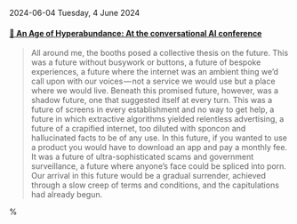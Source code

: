 2024-06-04 Tuesday,  4 June 2024

#### [🔗 An Age of Hyperabundance: At the conversational AI conference](https://www.nplusonemag.com/issue-47/essays/an-age-of-hyperabundance/)

> All around me, the booths posed a collective thesis on the future. This was a future without busywork or buttons, a future of bespoke experiences, a future where the internet was an ambient thing we’d call upon with our voices — not a service we would use but a place where we would live. Beneath this promised future, however, was a shadow future, one that suggested itself at every turn. This was a future of screens in every establishment and no way to get help, a future in which extractive algorithms yielded relentless advertising, a future of a crapified internet, too diluted with sponcon and hallucinated facts to be of any use. In this future, if you wanted to use a product you would have to download an app and pay a monthly fee. It was a future of ultra-sophisticated scams and government surveillance, a future where anyone’s face could be spliced into porn. Our arrival in this future would be a gradual surrender, achieved through a slow creep of terms and conditions, and the capitulations had already begun.

%
